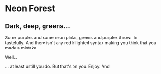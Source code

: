 # Neon Forest

## Dark, deep, greens...

Some purples and some neon pinks, greens and purples thrown in tastefully. And there isn't any red hilighted syntax making you think that you made a mistake. 

Well... 

... at least untill you do. But that's on you. Enjoy. And

